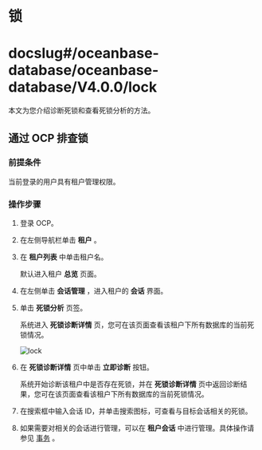 锁
======================

# docslug#/oceanbase-database/oceanbase-database/V4.0.0/lock
本文为您介绍诊断死锁和查看死锁分析的方法。

通过 OCP 排查锁
-------------------------------

### 前提条件

当前登录的用户具有租户管理权限。

### 操作步骤

1. 登录 OCP。

2. 在左侧导航栏单击 **租户** 。

3. 在 **租户列表** 中单击租户名。

   默认进入租户 **总览** 页面。

4. 在左侧单击 **会话管理** ，进入租户的 **会话** 界面。

5. 单击 **死锁分析** 页签。

   系统进入 **死锁诊断详情** 页，您可在该页面查看该租户下所有数据库的当前死锁情况。

   ![lock](https://help-static-aliyun-doc.aliyuncs.com/assets/img/zh-CN/2972302461/p358820.png)

6. 在 **死锁诊断详情** 页中单击 **立即诊断** 按钮。

   系统开始诊断该租户中是否存在死锁，并在 **死锁诊断详情** 页中返回诊断结果，您可在该页面查看该租户下所有数据库的当前死锁情况。

7. 在搜索框中输入会话 ID，并单击搜索图标，可查看与目标会话相关的死锁。

8. 如果需要对相关的会话进行管理，可以在 **租户会话** 中进行管理。具体操作请参见 [事务](../5.performance/2.diagnostics-of-long-and-suspended-transactions.md) 。

<!-- 排查锁常用 SQL
------------------------------

通过如下 SQL 排查当前数据库中是否有锁。

```sql
obclient> SELECT * FROM oceanbase.gv$lock;    展示 OceanBase 数据库行锁信息
obclient> SELECT * FROM oceanbase.gv$lock_wait_stat;    展示 OBServer 上的行锁状态
```

若查询为空，则表示没有锁；若查询非空，则根据查询到的 session_id 排查相关事务，并根据情况进行 kill session，详情参见 [事务](../5.performance/2.diagnostics-of-long-and-suspended-transactions.md)。 -->

